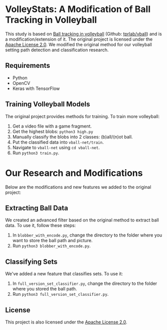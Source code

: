 # VolleyStats: A Modification of Ball Tracking in Volleyball

This study is based on [Ball tracking in volleyball](https://towardsdatascience.com/ball-tracking-in-volleyball-with-opencv-and-tensorflow-3d6e857bd2e7) (Github: [tprlab/vball](https://github.com/tprlab/vball)) and is a modification/extension of it. The original project is licensed under the [Apache License 2.0](https://www.apache.org/licenses/LICENSE-2.0).
We modified the original method for our volleyball setting path detection and classification research. 

## Requirements
- Python
- OpenCV 
- Keras with TensorFlow 

## Training Volleyball Models

The original project provides methods for training. To train more volleyball:

1. Get a video file with a game fragment.
2. Get the highest blobs: `python3 high.py`
3. Manually classify the blobs into 2 classes: (b)all/(n)ot ball.
4. Put the classified data into `vball-net/train`.
5. Navigate to `vball-net` using `cd vball-net`.
6. Run `python3 train.py`.

# Our Research and Modifications

Below are the modifications and new features we added to the original project:

## Extracting Ball Data

We created an advanced filter based on the original method to extract ball data. To use it, follow these steps:

1. In `blobber_with_encode.py`, change the directory to the folder where you want to store the ball path and picture.
2. Run `python3 blobber_with_encode.py`.

## Classifying Sets

We've added a new feature that classifies sets. To use it:

1. In `full_version_set_classifier.py`, change the directory to the folder where you stored the ball path.
2. Run `python3 full_version_set_classifier.py`.

## License

This project is also licensed under the [Apache License 2.0](https://www.apache.org/licenses/LICENSE-2.0).
